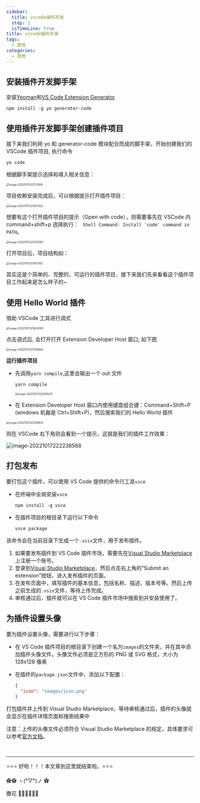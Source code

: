 ```yaml
---
sidebar:
  title: vscode插件开发
  step: 1
  isTimeLine: true
title: vscode插件开发
tags:
  - 其他
categories:
  - 其他
---
```


## **安装插件开发脚手架**

安装[Yeoman](https://yeoman.io/)和[VS Code Extension Generator](https://www.npmjs.com/package/generator-code)

```shell
npm install -g yo generator-code
```

## **使用插件开发脚手架创建插件项目**

接下来我们利用 yo 和 generator-code 模块配合而成的脚手架，开始创建我们的 VSCode 插件项目, 执行命令

```shell
yo code
```

根据脚手架提示选择和填入相关信息：

<img src="./assets/image-20221017221122926.png" alt="image-20221017221122926" style="zoom:50%;" />

项目依赖安装完成后，可以根据提示打开插件项目：

<img src="./assets/image-20221017221207422.png" alt="image-20221017221207422" style="zoom:50%;" />

想要有这个打开插件项目的提示（Open with code），则需要事先在 VSCode 内 command+shift+p 选择执行：
` Shell Command: Install 'code' command in PATH`。

<img src="./assets/image-20221017221332363.png" alt="image-20221017221332363" style="zoom:50%;" />

打开项目后，项目结构如：

<img src="./assets/image-20221017221417262.png" alt="image-20221017221417262" style="zoom:50%;" />

其实这是个简单的、完整的、可运行的插件项目，接下来我们先来看看这个插件项目工作起来是怎么样子的~

## **使用 Hello World 插件**

借助 VSCode 工具进行调式

<img src="./assets/image-20221017221623093.png" alt="image-20221017221623093" style="zoom: 50%;" />

点击调式后, 会打开打开 Extension Developer Host 窗口, 如下图

<img src="./assets/image-20221017221740840.png" alt="image-20221017221740840" style="zoom:50%;" />

**运行插件项目**

- 先调用`yarn compile`,这里会输出一个 out 文件

  ```shell
  yarn compile
  ```

  <img src="./assets/image-20221017222040275.png" alt="image-20221017222040275" style="zoom:50%;" />

- 在 Extension Developer Host 窗口内使用键盘组合键：Command+Shift+P (windows 机器是 Ctrl+Shift+P)，然后搜索我们的 Hello World 插件

<img src="./assets/image-20221017222159933.png" alt="image-20221017222159933" style="zoom:50%;" />

则在 VSCode 右下角则会看到一个提示，这就是我们的插件工作效果：

![image-20221017222238568](./assets/image-20221017222238568.png)

## 打包发布

要打包这个插件，可以使用 VS Code 提供的命令行工具`vsce`

- 在终端中全局安装`vsce`

  ```shell
  npm install -g vsce
  ```

- 在插件项目的根目录下运行以下命令

  ```shell
  vsce package
  ```

该命令会在当前目录下生成一个`.vsix`文件，用于发布插件。

1. 如果要发布插件到 VS Code 插件市场，需要先在[Visual Studio Marketplace](https://marketplace.visualstudio.com/)上注册一个账号。
2. 登录到[Visual Studio Marketplace](https://marketplace.visualstudio.com/)，然后点击右上角的“Submit an extension”按钮，进入发布插件的页面。
3. 在发布页面中，填写插件的基本信息，包括名称、描述、版本号等。然后上传之前生成的`.vsix`文件，等待上传完成。
4. 审核通过后，插件就可以在 VS Code 插件市场中搜索到并安装使用了。

## 为插件设置头像

要为插件设置头像，需要进行以下步骤：

- 在 VS Code 插件项目的根目录下创建一个名为`images`的文件夹，并在其中添加插件头像文件。头像文件必须是正方形的 PNG 或 SVG 格式，大小为 128x128 像素

- 在插件的`package.json`文件中，添加以下配置：

  ```json
  {
    "icon": "images/icon.png"
  }
  ```

打包插件并上传到 Visual Studio Marketplace，等待审核通过后，插件的头像就会显示在插件详情页面和搜索结果中

注意：上传的头像文件必须符合 Visual Studio Marketplace 的规定，具体要求可以参考[官方文档](https://docs.microsoft.com/en-us/visualstudio/marketplace/publish/branding-guidelines?view=vs-2019)。

<br/>
<hr />

⭐️⭐️⭐️ 好啦！！！本文章到这里就结束啦。⭐️⭐️⭐️

✿✿ ヽ(°▽°)ノ ✿

撒花 🌸🌸🌸🌸🌸🌸
